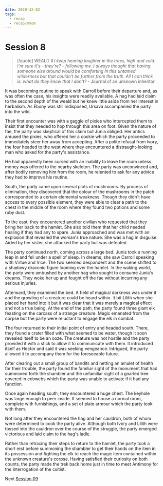 ```yaml
---
date: 2020-12-02
tags:
  - recap
  - recap/mmom
---
```

# Session 8

>[!quote] WEALD II
>*I keep hearing laughter in the trees, high and cold. I'm sure it's - they're? - following me. I always thought that having someone else around would be comforting in this untamed wilderness but that couldn't be further from the truth. All I can think is: what do they know that I don't?*
>\- Journal of an unknown inheritor

It was becoming routine to speak with Carroll before their departure and, as was often the case, his insights were readily available. A hag had laid claim to the second depth of the weald but he knew little aside from her interest in herbalism. As Ebony was still indisposed, Ursava accompanied the party into the wild.

Their first encounter was with a gaggle of pixies who intercepted them to insist that they needed to hop through this area on foot. Given the nature of fae, the party was skeptical of this claim but Junia obliged. Her antics amused the pixies, who offered her a cookie which the party proceeded to immediately steer her away from accepting. After a polite refusal from Ivory, the four headed to the west where they encountered a distraught-looking man who asked for the party's assistance.

He had apparently been cursed with an inability to leave the room unless money was offered to the nearby skeleton. The party was unconvinced and, after bodily removing him from the room, he relented to ask for any advice they had to improve his routine.

South, the party came upon several plots of mushrooms. By process of elimination, they discovered that the colour of the mushrooms in the patch corresponded to a certain elemental weakness. Though they didn't have access to every possible element, they were able to clear a path to the chest in the middle of the room where they found two potions and some ruby dust.

To the east, they encountered another civilian who requested that they bring her back to the hamlet. She also told them that her child needed healing if they had any to spare. Junia approached and was met with an explosion that revealed the woman's true nature. She was a hag in disguise. Aided by her sister, she attacked the party but was defeated.

The party continued north, coming across a large bed. Junia took a running leap in and fell under a spell of sleep. In dreams, she saw Carroll speaking with Virtue and Vice. The two seemed despondent and the scene shifted to a shadowy draconic figure looming over the hamlet. In the waking world, the party were ambushed by another hag who sought to consume Junia's dreams. They woke her up and fought off the fae without incurring any serious injuries.

Afterward, they examined the bed. A field of magical darkness was under it and the growling of a creature could be heard within. It bit Lilith when she placed her hand into it but it was clear that it was merely a magical effect and not a true being. At the end of the path, the party found three giant elk feasting on the carcass of a strange creature. Magic emanated from the corpse but the party were reluctant to engage the elk in combat.

The four returned to their initial point of entry and headed south. There, they found a crater filled with what seemed to be water, though it soon revealed itself to be an ooze. The creature was not hostile and the party provided it with a stick to allow it to communicate with them. It introduced itself as Hector and said it was seeking vengeance. Intrigued, the party allowed it to accompany them for the foreseeable future.

After clearing out a small group of bandits and netting an amulet of health for their trouble, the party found the familiar sight of the monument that had summoned forth the shambler and the unfamiliar sight of a gnarled tree covered in cobwebs which the party was unable to activate if it had any function.

Once again heading south, they encountered a huge chest. The keyhole was large enough to peer inside. It seemed to house a normal room, complete with furnishings, and a set of plate armour which the party took with them.

Not long after they encountered the hag and her cauldron, both of whom were determined to cook the party alive. Although both Ivory and Lilith were tossed into the cauldron over the course of the struggle, the party emerged victorious and laid claim to the hag's ladle.

Rather than retracing their steps to return to the hamlet, the party took a short rest before summoning the shambler to get their hands on the item in its possession and fighting the elk to reach the magic item contained within the unknown creature's corpse. Having satisfied their curiosity on both counts, the party made the trek back home just in time to meet Antimony for the interrogation of the cultist.

Next
[Session 09](Recaps/Midnight%20Manor%20of%20Madness/Session%2009.md)